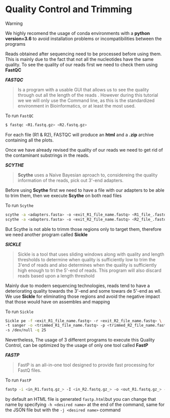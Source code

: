 # Quality Control and Trimming

>[!WARNING]
>We highly recomend the usage of conda environments with a **python version=3.6** to avoid installation problems or incompatibilities between the programs

Reads obtained after sequencing need to be processed before using them. 
This is mainly due to the fact that not all the nucleotides have the same quality. To see the quality of our reads first we need to check them
using **FastQC**

**_FASTQC_**
> Is a program with a usable GUI that allows us to see the quality through out all the length of the reads . However during this tutorial we we will only use the
> Command line, as this is the standardized environment in Bioinformatics, or at least the most used.

To run ```FastQC```
```Bash
$ fastqc <R1.fastq.gz> <R2.fastq.gz>
```
For each file (R1 & R2), FASTQC will produce an **html** and a **.zip** archive containing all the plots.

Once we have already revised the quality of our reads we need to get rid of the contaminant substrings in the reads. 

_**SCYTHE**_
>**Scythe** uses a Naive Bayesian aproach to, considereing the quality information of the reads, pick out 3'-end adapters.

Before using **Scythe** first we need to have a file with our adapters to be able to trim them, then we execute **Scythe** on both read files

To run ```Scythe```
```Bash
scythe -a <adapters.fasta> -o <exit_R1_file_name.fastq> <R1_file_.fastq.gz>
scythe -a <adapters.fasta> -o <exit_R2_file_name.fastq> <R2_file_.fastq.gz>
```

But Scythe is not able to trimm those regions only to target them, therefore we need another program called **Sickle**

_**SICKLE**_

>Sickle is a tool that uses sliding windows along with quality and length thresholds to determine when quality is sufficiently low to trim the 3'end of reads
> and also determines when the quality is sufficiently high enough to tri the 5'-end of reads. This program will also discard reads based upon a length threshold

Mainly due to modern sequencing technologies, reads tend to have a deteriorating quality towards the 3'-end and some towars de 5'-end as wll.
We use **Sickle** for eliminating those regions and avoid the negative impact that those would have on assembles and mapping

To run ```Sickle```
```Bash
Sickle pe -f <exit_R1_file_name.fastq> -r <exit_R2_file_name.fastq> \ 
-t sanger -o <trimmed_R1_file_name.fastq> -p <trimmed_R2_file_name.fastq>\
-s /dev/null -q 25
```

Nevertheless, The usage of 3 different programs to execute this Quality Control, can be optimized by the usage of only one tool called **FastP**

_**FASTP**_
>FastP is an all-in-one tool designed to provide fast processing for FastQ files.

To run ```FastP```
```Bash
fastp -i <in_R1.fastq.gz_> -I <in_R2.fastq.gz_> -o <out_R1.fastq.gz_> -O <out_R2.fastq.gz_>
```

by default an HTML file is generated ```fastp.html```but you can change that name by specifying ```-h <desired name>``` at the end of the command, same for the JSON file
but with the ```-j <desired name>``` command
